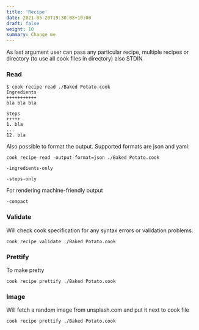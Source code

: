 ```yaml
---
title: 'Recipe'
date: 2021-05-20T19:30:08+10:00
draft: false
weight: 10
summary: Change me
---
```




As last argument user can pass any particular recipe, multiple recipes or directory (to use all cook files in directory) also STDIN

### Read


```
$ cook recipe read ./Baked Potato.cook
Ingredients
+++++++++++
bla bla bla

Steps
+++++
1. bla
...
12. bla
```

Also possible to format the output. Supported formats are json and yaml:

```
cook recipe read -output-format=json ./Baked Potato.cook
```

`-ingredients-only`

`-steps-only`

For rendering machine-friendly output

`-compact`

### Validate

Will check cook specification for any syntax errors or validation problems.

```
cook recipe validate ./Baked Potato.cook
```

### Prettify

To make pretty

```
cook recipe prettify ./Baked Potato.cook
```

### Image

Will fetch a random image from unsplash.com and put it next to cook file

```
cook recipe prettify ./Baked Potato.cook
```
